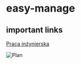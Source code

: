 # easy-manage

## important links

[Praca inżynierska](https://docs.google.com/document/d/152ciI7MKFu_sy3RFR4vye-7bya57rnhDH_31ukkLVow/edit#)

![Plan](https://github.com/wojtekwanczyk/easy-manage/blob/master/images/schedule.jpg)


